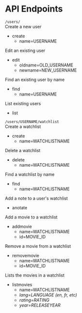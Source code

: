 # API Endpoints
`/users/`  
Create a new user
- create
  - name=USERNAME
  
Edit an existing user
- edit
  - oldname=OLD_USERNAME
  - newname=NEW_USERNAME
  
Find an existing user by name
- find
  - name=USERNAME

List existing users
- list

`/users/USERNAME/watchlist`  
Create a watchlist
- create
  - name=WATCHLISTNAME
  
Delete a watchlist
- delete
  - name=WATCHLISTNAME

Find a watchlist by name
- find
  - name=WATCHLISTNAME

Add a note to a user's watchlist
- anotate

Add a movie to a watchlist
- addmovie
  - name=WATCHLISTNAME
  - id=MOVIE_ID

Remove a movie from a watchlist
- removemovie
  - name=WATCHLISTNAME
  - id=MOVIE_ID

Lists the movies in a watchlist
- listmovies
  - name=WATCHLISTNAME
  - *lang=LANGUAGE (en, fr, etc)*
  - *rating=RATING*
  - *year=RELEASEYEAR*